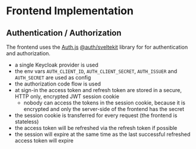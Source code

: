 # Frontend Implementation

## Authentication / Authorization

The frontend uses the [Auth.js][1] [@auth/sveltekit][2] library for for authentication and authorization. 

* a single Keycloak provider is used
* the env vars `AUTH_CLIENT_ID`, `AUTH_CLIENT_SECRET`, `AUTH_ISSUER` and `AUTH_SECRET` are used as config
* the authorization code flow is used
* at sign-in the access token and refresh token are stored in a secure, HTTP only, encrypted JWT session cookie
  * nobody can access the tokens in the session cookie, because it is encrypted and only the server-side of the frontend has the secret
* the session cookie is transferred for every request (the frontend is stateless)
* the access token will be refreshed via the refresh token if possible
* the session will expire at the same time as the last successful refreshed access token will expire 

[1]: <https://authjs.dev>
[2]: <https://www.npmjs.com/package/@auth/sveltekit>
